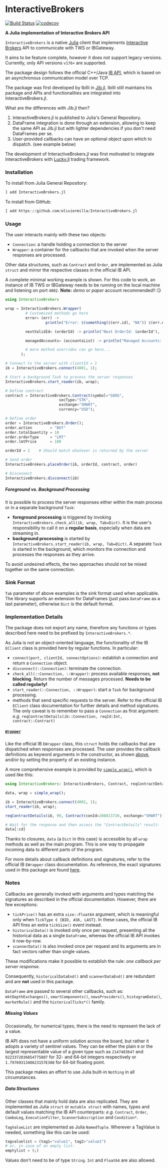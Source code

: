 # InteractiveBrokers

[![Build Status](https://github.com/oliviermilla/InteractiveBrokers.jl/actions/workflows/CI.yml/badge.svg?branch=main)](https://github.com/oliviermilla/InteractiveBrokers.jl/actions/workflows/CI.yml?query=branch%3Amain)
[![codecov](https://codecov.io/gh/oliviermilla/InteractiveBrokers.jl/graph/badge.svg?token=AFV1NV9CR9)](https://codecov.io/gh/oliviermilla/InteractiveBrokers.jl)

**A Julia implementation of Interactive Brokers API**

`InteractiveBrokers` is a native [Julia](https://julialang.org/) client that implements
[Interactive Brokers](https://www.interactivebrokers.com/) API to communicate
with TWS or IBGateway.

It aims to be feature complete, however it does not support legacy versions.
Currently, only API versions `v176+` are supported.

The package design follows the official C++/Java
[IB API](https://interactivebrokers.github.io/tws-api/),
which is based on an asynchronous communication model over TCP.

The package was first developed by lbilli in [Jib.jl](https://github.com/lbilli/Jib.jl).
lbilli still maintains his package and APIs and functionalities are integrated into InteractiveBrokers.jl.

What are the differences with Jib.jl then?
1. InteractiveBrokers.jl is published to Julia's General Repository.
2. DataFrame integration is done through an extension, allowing to keep the same API as Jib.jl but with lighter dependencies if you don't need DataFrames per se.
3. User-provided callbacks can have an optional object upon which to dispatch. (see example below)

The development of InteractiveBrokers.jl was first motivated to integrate InteractiveBrokers with [Lucky.jl](https://github.com/oliviermilla/Lucky.jl) trading framework.

### Installation
To install from Julia General Repository:
```julia
] add InteractiveBrokers.jl
```

To install from GitHub:
```julia
] add https://github.com/oliviermilla/InteractiveBrokers.jl
```

### Usage
The user interacts mainly with these two objects:
- `Connection`: a handle holding a connection to the server
- `Wrapper`: a container for the callbacks that are invoked
   when the server responses are processed.

Other data structures, such as `Contract` and `Order`, are implemented as Julia `struct`
and mirror the respective classes in the official IB API.

A complete minimal working example is shown.
For this code to work, an instance of IB TWS or IBGateway needs to be running
on the local machine and listening on port `4002`.
**Note:** _demo_ or _paper_ account recommended!! :smirk:
```julia
using InteractiveBrokers

wrap = InteractiveBrokers.Wrapper(
         # Customized methods go here
         error= (err) ->
                  println("Error: $(something($(err.id), "NA")) $(err.errorCode) $(err.errorString) $(err.advancedOrderRejectJson)"),

         nextValidId= (orderId) -> println("Next OrderId: $orderId"),

         managedAccounts= (accountsList) -> println("Managed Accounts: $accountsList")

         # more method overrides can go here...
       );

# Connect to the server with clientId = 1
ib = InteractiveBrokers.connect(4001, 1);

# Start a background Task to process the server responses
InteractiveBrokers.start_reader(ib, wrap);

# Define contract
contract = InteractiveBrokers.Contract(symbol="GOOG",
                        secType="STK",
                        exchange="SMART",
                        currency="USD");

# Define order
order = InteractiveBrokers.Order();
order.action        = "BUY"
order.totalQuantity = 10
order.orderType     = "LMT"
order.lmtPrice      = 100

orderId = 1    # Should match whatever is returned by the server

# Send order
InteractiveBrokers.placeOrder(ib, orderId, contract, order)

# Disconnect
InteractiveBrokers.disconnect(ib)
```

##### Foreground vs. Background Processing
It is possible to process the server responses either within the main process
or in a separate background `Task`:
- **foreground processing** is triggered by invoking `InteractiveBrokers.check_all(ib, wrap, Tab=Dict)`.
  It is the user's responsibility to call it on a **regular basis**,
  especially when data are streaming in.
- **background processing** is started by `InteractiveBrokers.start_reader(ib, wrap, Tab=Dict)`.
  A separate `Task` is started in the background, which monitors the connection and processes
  the responses as they arrive.

To avoid undesired effects, the two approaches should not be mixed together on the same connection.

### Sink Format
`Tab` parameter of above examples is the sink format used when applicable. The library supports an extension for 
DataFrames (just pass `DataFrame` as a last parameter), otherwise `Dict` is the default format.

### Implementation Details
The package does not export any name, therefore any functions
or types described here need to be prefixed by `InteractiveBrokers.*`.

As Julia is not an object-oriented language, the functionality of the IB
`EClient` class is provided here by regular functions. In particular:
- `connect(port, clientId, connectOptions)`: establish a connection and return
  a `Connection` object.
- `disconnect(::Connection)`: terminate the connection.
- `check_all(::Connection, ::Wrapper)`: process available responses, **not blocking**.
  Return the number of messages processed. **Needs to be called regularly!**
- `start_reader(::Connection, ::Wrapper)`: start a `Task` for background processing.
- methods that send specific requests to the server.
  Refer to the official IB `EClient` class documentation for further details and method signatures.
  The only caveat is to remember to pass a `Connection` as first argument: _e.g._
  `reqContractDetails(ib::Connection, reqId:Int, contract::Contract)`

##### [`Wrapper`](src/wrapper.jl)
Like the official IB `EWrapper` class, this `struct` holds the callbacks
that are dispatched when responses are processed.
The user provides the callback definitions as keyword arguments
in the constructor, as shown [above](#usage), and/or by setting
the property of an existing instance.

A more comprehensive example is provided by [`simple_wrap()`](src/wrapper.jl#L130),
which is used like this:
```julia
using InteractiveBrokers: InteractiveBrokers, Contract, reqContractDetails, simple_wrap, start_reader

data, wrap = simple_wrap();

ib = InteractiveBrokers.connect(4002, 1);
start_reader(ib, wrap);

reqContractDetails(ib, 99, Contract(conId=208813720, exchange="SMART"))

# Wait for the response and then access the "ContractDetails" result:
data[:cd]
```
Thanks to closures, `data` (a `Dict` in this case) is accessible by all
`wrap` methods as well as the main program. This is one way to
propagate incoming data to different parts of the program.

For more details about callback definitions and signatures,
refer to the official IB `EWrapper` class documentation.
As reference, the exact signatures used in this package
are found [here](data/wrapper_signatures.jl).

### Notes
Callbacks are generally invoked with arguments and types matching the signatures
as described in the official documentation.
However, there are few exceptions:
- `tickPrice()` has an extra `size::Float64` argument,
  which is meaningful only when `TickType ∈ {BID, ASK, LAST}`.
  In these cases, the official IB API fires an extra `tickSize()` event instead.
- `historicalData()` is invoked only once per request,
  presenting all the historical data as a single `DataFrame`,
  whereas the official IB API invokes it row-by-row.
- `scannerData()` is also invoked once per request and its arguments
  are in fact vectors rather than single values.

These modifications make it possible to establish the rule:
_one callback per server response_.

Consequently, `historicalDataEnd()` and `scannerDataEnd()` are redundant and
are **not** used in this package.

`DataFrame` are passed to several other callbacks, such as:
`mktDepthExchanges()`, `smartComponents()`, `newsProviders()`, `histogramData()`,
`marketRule()` and the `historicalTicks*()` family.

##### Missing Values
Occasionally, for numerical types, there is the need to represent
the lack of a value.

IB API does not have a uniform solution across the board, but rather
it adopts a variety of sentinel values.
They can be either the plain `0` or the largest representable value
of a given type such as `2147483647` and `9223372036854775807`
for 32- and 64-bit integers respectively or `1.7976931348623157E308`
for 64-bit floating point.

This package makes an effort to use Julia built-in `Nothing`
in all circumstances.

##### Data Structures
Other classes that mainly hold data are also replicated.
They are implemented as Julia `struct` or `mutable struct` with names,
types and default values matching the IB API counterparts: _e.g._
`Contract`, `Order`, `ComboLeg`, `ExecutionFilter`, `ScannerSubscription`
and `Condition*`.

`TagValueList` are implemented as Julia `NamedTuple`.
Wherever a TagValue is needed, something like this can be used:
```julia
tagvaluelist = (tag1="value1", tag2="value2")
# or, in case of an empty list:
emptylist = (;)
```
Values don't need to be of type `String`. `Int` and `Float64` are also allowed.
